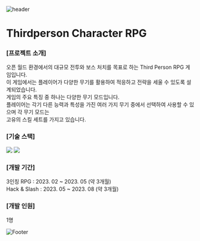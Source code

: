 ![header](https://capsule-render.vercel.app/api?type=waving&color=auto&height=200&section=header&text=LeeMinHak_Portfolio&fontSize=60)

# Thirdperson Character RPG

### [프로젝트 소개]
오픈 월드 환경에서의 대규모 전투와 보스 처치를 목표로 하는 Third Person RPG 게임입니다. \
이 게임에서는 플레이어가 다양한 무기를 활용하여 적응하고 전략을 세울 수 있도록 설계되었습니다.\
게임의 주요 특징 중 하나는 다양한 무기 모드입니다.\
플레이어는 각기 다른 능력과 특성을 가진 여러 가지 무기 중에서 선택하여 사용할 수 있으며 각 무기 모드는\
고유의 스킬 세트를 가지고 있습니다.

### [기술 스택]
<img src="https://img.shields.io/badge/Unreal Engine-000000?style=flat-square&logo=Unreal Engine&logoColor=white"/>  <img src="https://img.shields.io/badge/C++-00599C?style=flat-square&logo=C++&logoColor=white"/>

### [개발 기간]
3인칭 RPG     :   2023. 02 ~ 2023. 05 (약 3개월)\
Hack & Slash  :   2023. 05 ~ 2023. 08 (약 3개월)

### [개발 인원]
1명

![Footer](https://capsule-render.vercel.app/api?type=waving&color=auto&height=200&section=footer)
